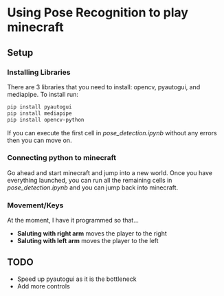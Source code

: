 # Using Pose Recognition to play minecraft

## Setup

### Installing Libraries
There are 3 libraries that you need to install: opencv, pyautogui, and mediapipe. To install run:
```bash
pip install pyautogui
pip install mediapipe
pip install opencv-python
```
If you can execute the first cell in _pose_detection.ipynb_ without any errors then you can move on.

### Connecting python to minecraft
Go ahead and start minecraft and jump into a new world. Once you have everything launched, you can run all the remaining cells in _pose_detection.ipynb_ and you can jump back into minecraft.

### Movement/Keys
At the moment, I have it programmed so that...
- **Saluting with right arm** moves the player to the right
- **Saluting with left arm** moves the player to the left

## TODO
- Speed up pyautogui as it is the bottleneck
- Add more controls

